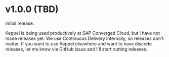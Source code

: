 # v1.0.0 (TBD)

Initial release.

Keppel is being used productively at SAP Converged Cloud, but I have not made
releases yet: We use Continuous Delivery internally, so releases don't matter.
If you want to use Keppel elsewhere and want to have discrete releases, let me
know via GitHub issue and I'll start cutting releases.
